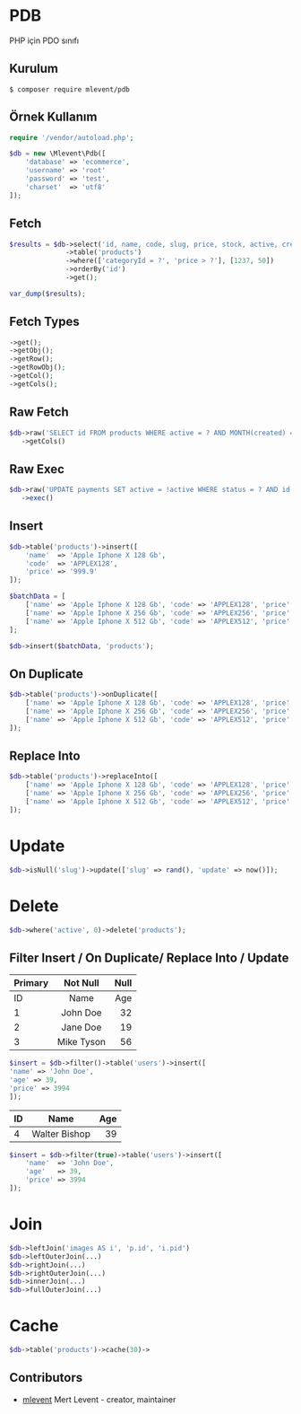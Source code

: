 # PDB

PHP için PDO sınıfı

## Kurulum

```
$ composer require mlevent/pdb
```

## Örnek Kullanım

```php
require '/vendor/autoload.php';

$db = new \Mlevent\Pdb([
    'database' => 'ecommerce',
    'username' => 'root'
    'password' => 'test',
    'charset'  => 'utf8'
]);
```

## Fetch

```php
$results = $db->select('id, name, code, slug, price, stock, active, created')
              ->table('products')
              ->where(['categoryId = ?', 'price > ?'], [1237, 50])
              ->orderBy('id')
              ->get();

var_dump($results);
```

## Fetch Types

```php
->get();
->getObj();
->getRow();
->getRowObj();
->getCol();
->getCols();
```

## Raw Fetch

```php
$db->raw('SELECT id FROM products WHERE active = ? AND MONTH(created) = MONTH(NOW())', 1)
   ->getCols()
```

## Raw Exec

```php
$db->raw('UPDATE payments SET active = !active WHERE status = ? AND id > ?', ['paid', 1])
   ->exec()
```

## Insert

```php
$db->table('products')->insert([
    'name'  => 'Apple Iphone X 128 Gb',
    'code'  => 'APPLEX128',
    'price' => '999.9'
]);

$batchData = [
    ['name' => 'Apple Iphone X 128 Gb', 'code' => 'APPLEX128', 'price' => '999.9'],
    ['name' => 'Apple Iphone X 256 Gb', 'code' => 'APPLEX256', 'price' => '1149.9'],
    ['name' => 'Apple Iphone X 512 Gb', 'code' => 'APPLEX512', 'price' => '1349.9'],
];

$db->insert($batchData, 'products');
```

## On Duplicate

```php
$db->table('products')->onDuplicate([
    ['name' => 'Apple Iphone X 128 Gb', 'code' => 'APPLEX128', 'price' => '999.9'],
    ['name' => 'Apple Iphone X 256 Gb', 'code' => 'APPLEX256', 'price' => '1149.9'],
    ['name' => 'Apple Iphone X 512 Gb', 'code' => 'APPLEX512', 'price' => '1349.9'],
]);
```

## Replace Into

```php
$db->table('products')->replaceInto([
    ['name' => 'Apple Iphone X 128 Gb', 'code' => 'APPLEX128', 'price' => '999.9'],
    ['name' => 'Apple Iphone X 256 Gb', 'code' => 'APPLEX256', 'price' => '1149.9'],
    ['name' => 'Apple Iphone X 512 Gb', 'code' => 'APPLEX512', 'price' => '1349.9'],
]);
```

# Update

```php
$db->isNull('slug')->update(['slug' => rand(), 'update' => now()]);
```

# Delete

```php
$db->where('active', 0)->delete('products');
```

## Filter Insert / On Duplicate/ Replace Into / Update

| Primary |  Not Null  | Null |
| ------- | :--------: | ---: |
| ID      |    Name    |  Age |
| 1       |  John Doe  |   32 |
| 2       |  Jane Doe  |   19 |
| 3       | Mike Tyson |   56 |

```php
$insert = $db->filter()->table('users')->insert([
'name' => 'John Doe',
'age' => 39,
'price' => 3994
]);
```

| ID  |     Name      | Age |
| --- | :-----------: | --: |
| 4   | Walter Bishop |  39 |

```php
$insert = $db->filter(true)->table('users')->insert([
    'name'  => 'John Doe',
    'age'   => 39,
    'price' => 3994
]);
```

# Join

```php
$db->leftJoin('images AS i', 'p.id', 'i.pid')
$db->leftOuterJoin(...)
$db->rightJoin(...)
$db->rightOuterJoin(...)
$db->innerJoin(...)
$db->fullOuterJoin(...)
```

# Cache

```php
$db->table('products')->cache(30)->
```

## Contributors

-   [mlevent](https://github.com/mlevent) Mert Levent - creator, maintainer
